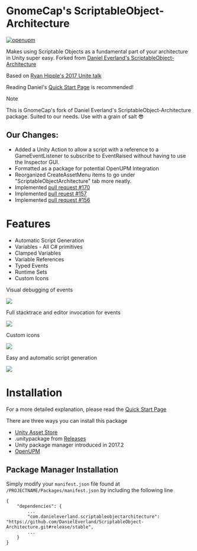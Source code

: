 # GnomeCap's ScriptableObject-Architecture
[![openupm](https://img.shields.io/npm/v/com.danieleverland.scriptableobjectarchitecture?label=openupm&registry_uri=https://package.openupm.com)](https://openupm.com/packages/com.danieleverland.scriptableobjectarchitecture/)

Makes using Scriptable Objects as a fundamental part of your architecture in Unity super easy. Forked from [Daniel Everland's ScriptableObject-Architecture](https://github.com/DanielEverland/ScriptableObject-Architecture/)

Based on [Ryan Hipple's 2017 Unite talk](https://www.youtube.com/watch?v=raQ3iHhE_Kk)

Reading Daniel's [Quick Start Page](https://github.com/DanielEverland/ScriptableObject-Architecture/wiki/Quick-Start) is recommended!

> [!NOTE] 
> This is GnomeCap's fork of Daniel Everland's ScriptableObject-Architecture package. Suited to our needs. Use with a grain of salt 😎

## Our Changes:
- Added a Unity Action to allow a script with a reference to a GameEventListener to subscribe to EventRaised without having to use the Inspector GUI.
- Formatted as a package for potential OpenUPM Integration
- Reorganized CreateAssetMenu items to go under "ScriptableObjectArchitecture" tab more neatly.
- Implemented [pull request #170](https://github.com/DanielEverland/ScriptableObject-Architecture/pull/170)
- Implemented [pull reuest #157](https://github.com/DanielEverland/ScriptableObject-Architecture/pull/157)
- Implemented [pull request #156](https://github.com/DanielEverland/ScriptableObject-Architecture/pull/156)

# Features
- Automatic Script Generation
- Variables - All C# primitives
- Clamped Variables
- Variable References
- Typed Events
- Runtime Sets
- Custom Icons

Visual debugging of events

![](https://i.imgur.com/GPP3aVR.gif)

Full stacktrace and editor invocation for events

![](https://i.imgur.com/S90VUWI.png)

Custom icons

![](https://i.imgur.com/simB0mK.png)

Easy and automatic script generation

![](https://i.imgur.com/xm2gNmo.png)

# Installation
For a more detailed explanation, please read the [Quick Start Page](https://github.com/DanielEverland/ScriptableObject-Architecture/wiki/Quick-Start)

There are three ways you can install this package
- [Unity Asset Store](https://assetstore.unity.com/packages/tools/utilities/scriptableobject-architecture-131520)
- .unitypackage from [Releases](https://github.com/DanielEverland/ScriptableObject-Architecture/releases)
- Unity package manager introduced in 2017.2
- [OpenUPM](https://openupm.com/packages/com.danieleverland.scriptableobjectarchitecture/)

## Package Manager Installation

Simply modify your `manifest.json` file found at `/PROJECTNAME/Packages/manifest.json` by including the following line

```
{
	"dependencies": {
		...
		"com.danieleverland.scriptableobjectarchitecture": "https://github.com/DanielEverland/ScriptableObject-Architecture.git#release/stable",
		...
	}
}
```

